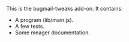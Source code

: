 This is the bugmail-tweaks add-on.  It contains:

* A program (lib/main.js).
* A few tests.
* Some meager documentation.
